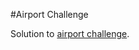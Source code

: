 #Airport Challenge

Solution to [airport challenge](https://github.com/makersacademy/airport_challenge).
